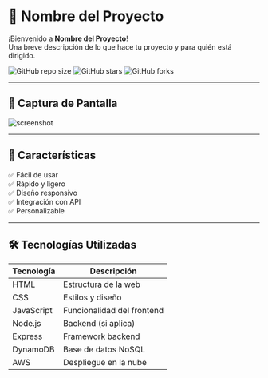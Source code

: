 # 🎯 Nombre del Proyecto

¡Bienvenido a **Nombre del Proyecto**!  
Una breve descripción de lo que hace tu proyecto y para quién está dirigido.

![GitHub repo size](https://img.shields.io/github/repo-size/usuario/repositorio)
![GitHub stars](https://img.shields.io/github/stars/usuario/repositorio?style=social)
![GitHub forks](https://img.shields.io/github/forks/usuario/repositorio?style=social)

---

## 📸 Captura de Pantalla

![screenshot](./screenshots/main.png)

---

## 🚀 Características

✅ Fácil de usar  
✅ Rápido y ligero  
✅ Diseño responsivo  
✅ Integración con API  
✅ Personalizable

---

## 🛠️ Tecnologías Utilizadas

| Tecnología | Descripción |
|------------|-------------|
| HTML       | Estructura de la web |
| CSS        | Estilos y diseño |
| JavaScript | Funcionalidad del frontend |
| Node.js    | Backend (si aplica) |
| Express    | Framework backend |
| DynamoDB   | Base de datos NoSQL |
| AWS        | Despliegue en la nube |

